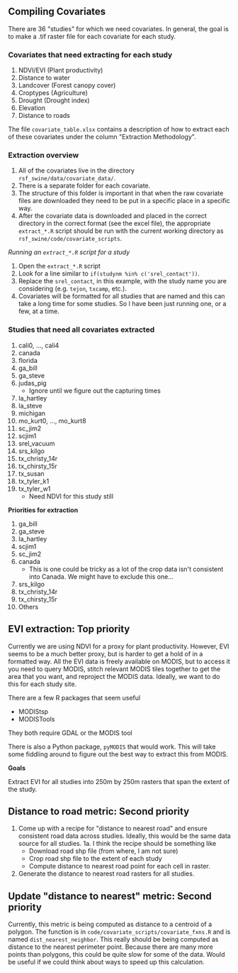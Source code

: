 ## Compiling Covariates

There are 36 "studies" for which we need covariates. In general, the goal is to make a .tif raster file for each covariate for each study.

### Covariates that need extracting for each study

1. NDVI/EVI (Plant productivity)
2. Distance to water
3. Landcover (Forest canopy cover)
4. Croptypes (Agriculture)
5. Drought (Drought index)
6. Elevation
7. Distance to roads

The file `covariate_table.xlsx` contains a description of how to extract each of these covariates under the column "Extraction Methodology".

### Extraction overview

1. All of the covariates live in the directory `rsf_swine/data/covariate_data/`.
2. There is a separate folder for each covariate.
3. The structure of this folder is important in that when the raw covariate files are downloaded they need to be put in a specific place in a specific way.
4. After the covariate data is downloaded and placed in the correct directory in the correct format (see the excel file), the appropriate `extract_*.R` script should be run with the current working directory as `rsf_swine/code/covariate_scripts`. 

*Running an `extract_*.R` script for a study*

1. Open the `extract_*.R` script
2. Look for a line similar to `if(studynm %in% c('srel_contact'))`.
3. Replace the `srel_contact`, in this example, with the study name you are considering (e.g. `tejon`, `txcamp`, etc.).  
4. Covariates will be formatted for all studies that are named and this can take a long time for some studies.  So I have been just running one, or a few, at a time.

### Studies that need all covariates extracted

1. cali0, ..., cali4
2. canada
3. florida
4. ga_bill
5. ga_steve
6. judas_pig
	- Ignore until we figure out the capturing times
7. la_hartley
8. la_steve
9. michigan
10. mo_kurt0, ..., mo_kurt8
11. sc_jim2
12. scjim1
13. srel_vacuum
14. srs_kilgo
15. tx_christy_14r
16. tx_chirsty_15r
17. tx_susan
18. tx_tyler_k1
19. tx_tyler_w1
	- Need NDVI for this study still

**Priorities for extraction**

1. ga_bill
2. ga_steve
3. la_hartley
4. scjim1
5. sc_jim2
6. canada
	- This is one could be tricky as a lot of the crop data isn't consistent into Canada. We might have to exclude this one...
7. srs_kilgo
8. tx_christy_14r
9. tx_chirsty_15r
10. Others


## EVI extraction: Top priority

Currently we are using NDVI for a proxy for plant productivity.  However, EVI seems to be a much better proxy, but is harder to get a hold of in a formatted way.  All the EVI data is freely available on MODIS, but to access it you need to query MODIS, stitch relevant MODIS tiles together to get the area that you want, and reproject the MODIS data.  Ideally, we want to do this for each study site.

There are a few R packages that seem useful

- MODIStsp
- MODISTools

They both require GDAL or the MODIS tool

There is also a Python package, `pyMODIS` that would work.  This will take some fiddling around to figure out the best way to extract this from MODIS.

**Goals**

Extract EVI for all studies into 250m by 250m rasters that span the extent of the study. 

## Distance to road metric: Second priority

1. Come up with a recipe for "distance to nearest road" and ensure consistent road data across studies. Ideally, this would be the same data source for all studies.
1a. I think the recipe should be something like
	- Download road shp file (from where, I am not sure)
	- Crop road shp file to the extent of each study
	- Compute distance to nearest road point for each cell in raster.
2. Generate the distance to nearest road rasters for all studies.

## Update "distance to nearest" metric: Second priority

Currently, this metric is being computed as distance to a centroid of a polygon. The function is in `code/covariate_scripts/covariate_fxns.R` and is named `dist_nearest_neighbor`. This really should be being computed as distance to the nearest perimeter point.  Because there are many more points than polygons, this could be quite slow for some of the data.  Would be useful if we could think about ways to speed up this calculation.




